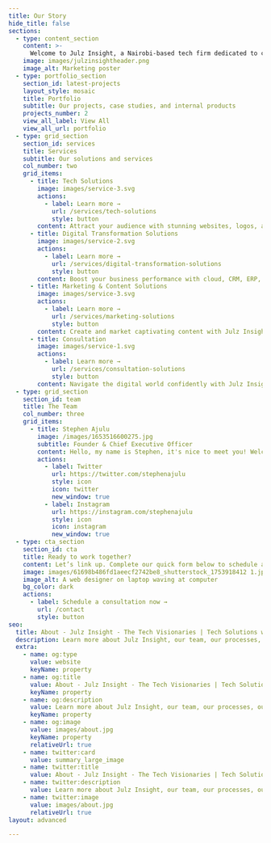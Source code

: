 ```yaml
---
title: Our Story
hide_title: false
sections:
  - type: content_section
    content: >-
      Welcome to Julz Insight, a Nairobi-based tech firm dedicated to crafting impactful products, brands, and solutions. We harness the power of cutting-edge technology, innovative marketing, and strategic consulting to make a difference.<br> <br>Our Mission - We strive to empower businesses, helping them navigate complex challenges and drive digital transformation with cutting-edge technology and data-driven marketing strategies. <br> <br>Our Vision - We aspire to be pioneers and trailblazers in the tech industry, delivering solutions that pave the way for unparalleled success. We provide businesses with comprehensive tech and marketing solutions, leveraging our expertise in AI-driven technologies, data analytics, and emerging tech trends to help businesses transcend their limitations and achieve their objectives. Through strategic consulting, we guide businesses in adopting the right technologies and crafting innovative marketing strategies that fuel growth and enable digital transformation.<br> <br>Come now and let's start something great today: [Book a video call](/contact/) or [Get in touch with a representative](/consultation/) or Alternatively: [Communicate via Email](mailto:info@julzinsight.co) 
    image: images/julzinsightheader.png
    image_alt: Marketing poster
  - type: portfolio_section
    section_id: latest-projects
    layout_style: mosaic
    title: Portfolio
    subtitle: Our projects, case studies, and internal products
    projects_number: 2
    view_all_label: View All
    view_all_url: portfolio
  - type: grid_section
    section_id: services
    title: Services
    subtitle: Our solutions and services
    col_number: two
    grid_items:
      - title: Tech Solutions
        image: images/service-3.svg
        actions:
          - label: Learn more →
            url: /services/tech-solutions
            style: button
        content: Attract your audience with stunning websites, logos, and packaging. Julz Insight creates engaging web and visual designs. We also supply IT equipment and manage your IT infrastructure.
      - title: Digital Transformation Solutions
        image: images/service-2.svg
        actions:
          - label: Learn more →
            url: /services/digital-transformation-solutions
            style: button
        content: Boost your business performance with cloud, CRM, ERP, project management, customer support solutions and more from Julz Insight. We help you leverage the best digital technologies to streamline your workflow and delight your customers.
      - title: Marketing & Content Solutions
        image: images/service-3.svg
        actions:
          - label: Learn more →
            url: /services/marketing-solutions
            style: button     
        content: Create and market captivating content with Julz Insight. We offer content creation, marketing, and consulting solutions to help you connect with your audience and increase sales. We also offer IT, cloud, and digital transformation consulting.      
      - title: Consultation
        image: images/service-1.svg
        actions:
          - label: Learn more →
            url: /services/consultation-solutions
            style: button
        content: Navigate the digital world confidently with Julz Insight’s consultation services. We offer IT, cloud, digital transformation, and content strategy consulting to help you grow your business and resonate with your audience. Let us guide you toward success.
  - type: grid_section
    section_id: team
    title: The Team
    col_number: three
    grid_items:
      - title: Stephen Ajulu
        image: /images/1653516600275.jpg
        subtitle: Founder & Chief Executive Officer
        content: Hello, my name is Stephen, it's nice to meet you! Welcome to Julz Insight. 
        actions:
          - label: Twitter
            url: https://twitter.com/stephenajulu
            style: icon
            icon: twitter
            new_window: true
          - label: Instagram
            url: https://instagram.com/stephenajulu
            style: icon
            icon: instagram
            new_window: true
  - type: cta_section
    section_id: cta
    title: Ready to work together?
    content: Let’s link up. Complete our quick form below to schedule a 30-minute consult with our team. We invite businesses, startups and individuals looking to collaborate to build bespoke tech solutions with Julz Insight.  
    image: images/61698b486fd1aeecf2742be8_shutterstock_1753918412 1.jpg
    image_alt: A web designer on laptop waving at computer
    bg_color: dark
    actions:
      - label: Schedule a consultation now →
        url: /contact
        style: button
seo:
  title: About - Julz Insight - The Tech Visionaries | Tech Solutions with Web, AI, Digital Transformation & Cloud Expertise
  description: Learn more about Julz Insight, our team, our processes, our solutions, our work, and more
  extra:
    - name: og:type
      value: website
      keyName: property
    - name: og:title
      value: About - Julz Insight - The Tech Visionaries | Tech Solutions with Web, AI, Digital Transformation & Cloud Expertise
      keyName: property
    - name: og:description
      value: Learn more about Julz Insight, our team, our processes, our solutions, our work, and more
      keyName: property
    - name: og:image
      value: images/about.jpg
      keyName: property
      relativeUrl: true
    - name: twitter:card
      value: summary_large_image
    - name: twitter:title
      value: About - Julz Insight - The Tech Visionaries | Tech Solutions with Web, AI, Digital Transformation & Cloud Expertise
    - name: twitter:description
      value: Learn more about Julz Insight, our team, our processes, our solutions, our work, and more
    - name: twitter:image
      value: images/about.jpg
      relativeUrl: true
layout: advanced

---
```

